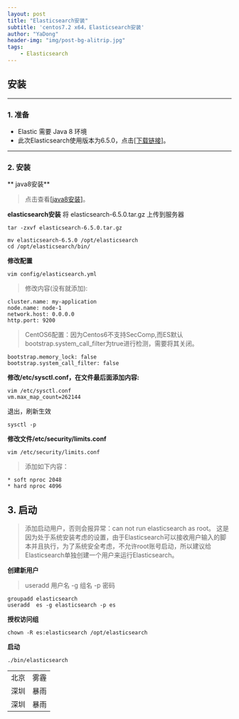 ```yaml
---
layout: post
title: "Elasticsearch安装"
subtitle: 'centos7.2 x64，Elasticsearch安装'
author: "YaDong"
header-img: "img/post-bg-alitrip.jpg"
tags:
    - Elasticsearch
---
```


## 安装 ##


----------


### 1. 准备 ###

 - Elastic 需要 Java 8 环境 
 - 此次Elasticsearch使用版本为6.5.0，点击[[下载链接]][1]。

----------


### 2. 安装 ###

** java8安装**
>    点击查看[[java8安装]][2]。

**elasticsearch安装**
将  elasticsearch-6.5.0.tar.gz 上传到服务器


    tar -zxvf elasticsearch-6.5.0.tar.gz

    mv elasticsearch-6.5.0 /opt/elasticsearch
    cd /opt/elasticsearch/bin/

**修改配置**

    vim config/elasticsearch.yml
 

> 修改内容(没有就添加):

    cluster.name: my-application
    node.name: node-1
    network.host: 0.0.0.0
    http.port: 9200

> CentOS6配置：因为Centos6不支持SecComp,而ES默认bootstrap.system_call_filter为true进行检测，需要将其关闭。

    bootstrap.memory_lock: false
    bootstrap.system_call_filter: false

 
**修改/etc/sysctl.conf，在文件最后面添加内容:**

    vim /etc/sysctl.conf
    vm.max_map_count=262144

退出，刷新生效

    sysctl -p

**修改文件/etc/security/limits.conf**


    vim /etc/security/limits.conf


> 添加如下内容：

    * soft nproc 2048
    * hard nproc 4096


## 3. 启动 ##

> 添加启动用户，否则会报异常：can not run elasticsearch as root。
这是因为处于系统安装考虑的设置，由于Elasticsearch可以接收用户输入的脚本并且执行，为了系统安全考虑，不允许root账号启动，所以建议给Elasticsearch单独创建一个用户来运行Elasticsearch。


**创建新用户**

> useradd 用户名 -g 组名 -p 密码

    groupadd elasticsearch
    useradd  es -g elasticsearch -p es

**授权访问组**

    chown -R es:elasticsearch /opt/elasticsearch

**启动**


    ./bin/elasticsearch



<table class="table table-bordered table-striped table-condensed">
    <tr>
        <td>北京</td>
    <td>雾霾</td>
    </tr>
    <tr>
        <td>深圳</td>
    <td>暴雨</td>
    </tr>
    <tr>
        <td>深圳</td>
    <td>暴雨</td>
    </tr>
</table>

  [1]: https://artifacts.elastic.co/downloads/elasticsearch/elasticsearch-6.5.0.tar.gz
  [2]: https://www.cuiyadong.com/2018/11/19/jdk1.8-linux/
